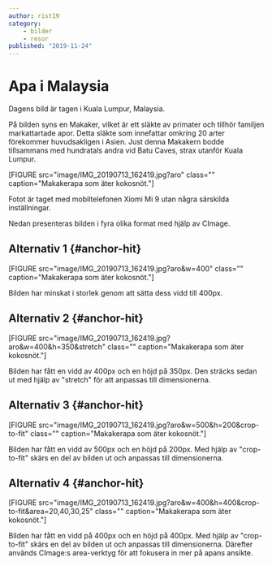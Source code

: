```yaml
---
author: rist19
category:
    - bilder
    - resor
published: "2019-11-24"
---
```

Apa i Malaysia
==================================

Dagens bild är tagen i Kuala Lumpur, Malaysia.

<!--more-->

På bilden syns en Makaker, vilket är ett släkte av primater och tillhör familjen markattartade apor. Detta släkte som innefattar omkring 20 arter förekommer huvudsakligen i Asien. Just denna Makakern bodde tillsammans med hundratals andra vid Batu Caves, strax utanför Kuala Lumpur.

[FIGURE src="image/IMG_20190713_162419.jpg?aro" class="" caption="Makakerapa som äter kokosnöt."]

Fotot är taget med mobiltelefonen Xiomi Mi 9 utan några särskilda inställningar.

Nedan presenteras bilden i fyra olika format med hjälp av CImage.

Alternativ 1 {#anchor-hit}
-----------------------------------
[FIGURE src="image/IMG_20190713_162419.jpg?aro&w=400" class="" caption="Makakerapa som äter kokosnöt."]

Bilden har minskat i storlek genom att sätta dess vidd till 400px.

Alternativ 2 {#anchor-hit}
-----------------------------------
[FIGURE src="image/IMG_20190713_162419.jpg?aro&w=400&h=350&stretch" class="" caption="Makakerapa som äter kokosnöt."]

Bilden har fått en vidd av 400px och en höjd på 350px. Den sträcks sedan ut med hjälp av "stretch" för att anpassas till dimensionerna.

Alternativ 3 {#anchor-hit}
-----------------------------------
[FIGURE src="image/IMG_20190713_162419.jpg?aro&w=500&h=200&crop-to-fit" class="" caption="Makakerapa som äter kokosnöt."]

Bilden har fått en vidd av 500px och en höjd på 200px. Med hjälp av "crop-to-fit" skärs en del av bilden ut och anpassas till dimensionerna.

Alternativ 4 {#anchor-hit}
-----------------------------------
[FIGURE src="image/IMG_20190713_162419.jpg?aro&w=400&h=400&crop-to-fit&area=20,40,30,25" class="" caption="Makakerapa som äter kokosnöt."]

Bilden har fått en vidd på 400px och en höjd på 400px. Med hjälp av "crop-to-fit" skärs en del av bilden ut och anpassas till dimensionerna. Därefter används CImage:s area-verktyg för att fokusera in mer på apans ansikte.
